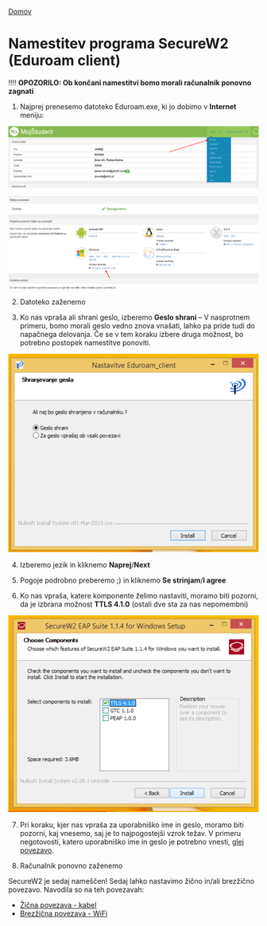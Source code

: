 [Domov](../README.md)

# Namestitev programa SecureW2 (Eduroam client)

‼️‼️ **OPOZORILO: Ob končani namestitvi bomo morali računalnik ponovno zagnati**

1. Najprej prenesemo datoteko Eduroam.exe, ki jo 
   dobimo v **Internet** meniju:
   
![image](../media/internet_menu.png)

![image](../media/wifi/wifi14.png)

2. Datoteko zaženemo

3. Ko nas vpraša ali shrani geslo, izberemo **Geslo shrani** – 
   V nasprotnem primeru, bomo morali geslo vedno znova vnašati, 
   lahko pa pride tudi do napačnega delovanja. Če se v tem 
   koraku izbere druga možnost, bo potrebno postopek namestitve ponoviti.

![](../media/securew2/w2_wizard_1.png)

4. Izberemo jezik in kliknemo **Naprej**/**Next**

5. Pogoje podrobno preberemo ;) in kliknemo **Se strinjam**/**I agree**

6. Ko nas vpraša, katere komponente želimo nastaviti,
   moramo biti pozorni, da je izbrana možnost **TTLS 4.1.0** (ostali dve sta za nas nepomembni)

![image](../media/eth/eth1.png)

7. Pri koraku, kjer nas vpraša za uporabniško ime in geslo,
   moramo biti pozorni, kaj vnesemo, saj je to najpogostejši vzrok težav. 
   V primeru negotovosti, katero uporabniško ime in geslo je potrebno vnesti, [glej povezavo](./Username.md). 

8. Računalnik ponovno zaženemo

SecureW2 je sedaj nameščen! Sedaj lahko nastavimo žično in/ali brezžično povezavo.
Navodila so na teh povezavah:
* [Žična povezava - kabel](./Kabel.md)
* [Brezžična povezava - WiFi](./WiFi.md)

